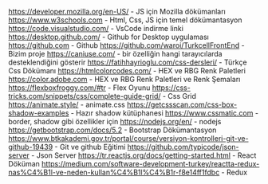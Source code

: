 https://developer.mozilla.org/en-US/ - JS için Mozilla dökümanları
https://www.w3schools.com - Html, Css, JS için temel dökümantasyon
https://code.visualstudio.com/ - VsCode indirme linki
https://desktop.github.com/ - Github for Desktop uygulaması
https://github.com - Github
https://github.com/waroi/TurkcellFrontEnd - Bizim proje
https://caniuse.com/ - bir özelliğin hangi tarayıcılarda desteklendiğini gösterir
https://fatihhayrioglu.com/css-dersleri/ - Türkçe Css Dökümanı
https://htmlcolorcodes.com/ - HEX ve RBG Renk Paletleri
https://color.adobe.com - HEX ve RBG Renk Paletleri ve Renk Şemaları
https://flexboxfroggy.com/#tr - Flex Oyunu
https://css-tricks.com/snippets/css/complete-guide-grid/ - Css Grid
https://animate.style/ - animate.css
https://getcssscan.com/css-box-shadow-examples - Hazır shadow kütüphanesi
https://www.cssmatic.com - border, shadow gibi özellikler için
https://nodejs.org/en/ - nodejs
https://getbootstrap.com/docs/5.2 - Bootstrap Dökümantasyon
https://www.btkakademi.gov.tr/portal/course/versiyon-kontrolleri-git-ve-github-19439 - Git ve github Eğitimi
https://github.com/typicode/json-server - Json Server
https://tr.reactjs.org/docs/getting-started.html - React Döküman
https://medium.com/software-development-turkey/reactta-redux-nas%C4%B1l-ve-neden-kullan%C4%B1l%C4%B1r-f8e14ff1fdbc - Redux
